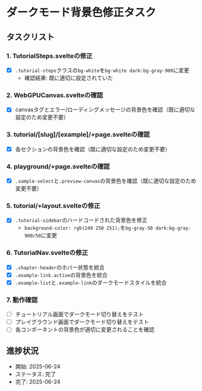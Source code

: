 # ダークモード背景色修正タスク

## タスクリスト

### 1. TutorialSteps.svelteの修正
- [x] `.tutorial-steps`クラスの`bg-white`を`bg-white dark:bg-gray-900`に変更
  - 確認結果: 既に適切に設定されていた

### 2. WebGPUCanvas.svelteの確認
- [x] canvasタグとエラー/ローディングメッセージの背景色を確認（既に適切な設定のため変更不要）

### 3. tutorial/[slug]/[example]/+page.svelteの確認
- [x] 各セクションの背景色を確認（既に適切な設定のため変更不要）

### 4. playground/+page.svelteの確認
- [x] `.sample-select`と`.preview-canvas`の背景色を確認（既に適切な設定のため変更不要）

### 5. tutorial/+layout.svelteの修正
- [x] `.tutorial-sidebar`のハードコードされた背景色を修正
  - `background-color: rgb(249 250 251);`を`bg-gray-50 dark:bg-gray-900/50`に変更

### 6. TutorialNav.svelteの修正
- [x] `.chapter-header`のホバー状態を統合
- [x] `.example-link.active`の背景色を統合
- [x] `.example-list`と`.example-link`のダークモードスタイルを統合

### 7. 動作確認
- [ ] チュートリアル画面でダークモード切り替えをテスト
- [ ] プレイグラウンド画面でダークモード切り替えをテスト
- [ ] 各コンポーネントの背景色が適切に変更されることを確認

## 進捗状況

- 開始: 2025-06-24
- ステータス: 完了
- 完了: 2025-06-24

